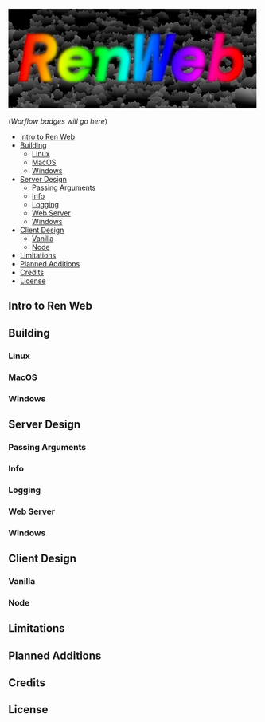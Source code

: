 
[![RenWeb ~ a FOSS Software SDK](docs/assets/renweb.png)](https://github.com/SpurSlicer/Mauve)
<!-- <p style="align: center;">
    <a href="https://github.com/SpurSlicer/Mauve">
        <img src="/docs/assets/renweb.png" alt="Renweb ~ A FOSS Software SDK">
    </a>
</p> -->

(*Worflow badges will go here*)

- [Intro to Ren Web](#intro-to-ren-web)
- [Building](#building)
  - [Linux](#linux)
  - [MacOS](#macos)
  - [Windows](#windows)
- [Server Design](#server-design)
  - [Passing Arguments](#passing-arguments)
  - [Info](#info)
  - [Logging](#logging)
  - [Web Server](#web-server)
  - [Windows](#windows-1)
- [Client Design](#client-design)
  - [Vanilla](#vanilla)
  - [Node](#node)
- [Limitations](#limitations)
- [Planned Additions](#planned-additions)
- [Credits](#credits)
- [License](#license)


## Intro to Ren Web
## Building
### Linux
### MacOS
### Windows

## Server Design
### Passing Arguments
### Info
### Logging
### Web Server
### Windows

## Client Design
### Vanilla
### Node

## Limitations
## Planned Additions

## Credits
## License
